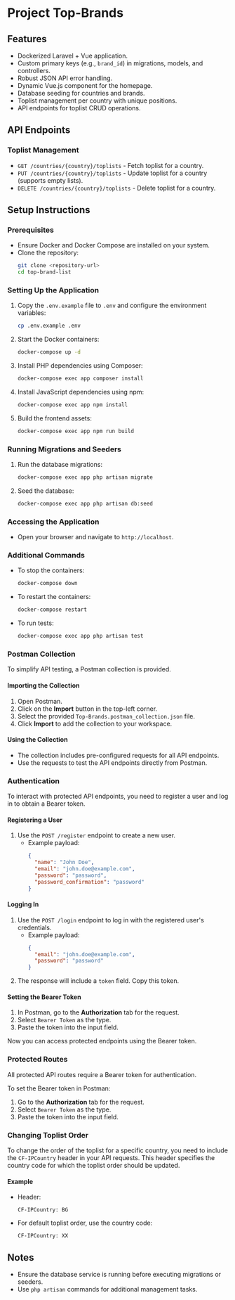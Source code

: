 # Project Top-Brands

## Features
- Dockerized Laravel + Vue application.
- Custom primary keys (e.g., `brand_id`) in migrations, models, and controllers.
- Robust JSON API error handling.
- Dynamic Vue.js component for the homepage.
- Database seeding for countries and brands.
- Toplist management per country with unique positions.
- API endpoints for toplist CRUD operations.

## API Endpoints
### Toplist Management
- `GET /countries/{country}/toplists` - Fetch toplist for a country.
- `PUT /countries/{country}/toplists` - Update toplist for a country (supports empty lists).
- `DELETE /countries/{country}/toplists` - Delete toplist for a country.

## Setup Instructions
### Prerequisites
- Ensure Docker and Docker Compose are installed on your system.
- Clone the repository:
  ```bash
  git clone <repository-url>
  cd top-brand-list
  ```

### Setting Up the Application
1. Copy the `.env.example` file to `.env` and configure the environment variables:
   ```bash
   cp .env.example .env
   ```
2. Start the Docker containers:
   ```bash
   docker-compose up -d
   ```
3. Install PHP dependencies using Composer:
   ```bash
   docker-compose exec app composer install
   ```
4. Install JavaScript dependencies using npm:
   ```bash
   docker-compose exec app npm install
   ```
5. Build the frontend assets:
   ```bash
   docker-compose exec app npm run build
   ```

### Running Migrations and Seeders
1. Run the database migrations:
   ```bash
   docker-compose exec app php artisan migrate
   ```
2. Seed the database:
   ```bash
   docker-compose exec app php artisan db:seed
   ```

### Accessing the Application
- Open your browser and navigate to `http://localhost`.

### Additional Commands
- To stop the containers:
  ```bash
  docker-compose down
  ```
- To restart the containers:
  ```bash
  docker-compose restart
  ```
- To run tests:
  ```bash
  docker-compose exec app php artisan test
  ```

### Postman Collection

To simplify API testing, a Postman collection is provided.

#### Importing the Collection
1. Open Postman.
2. Click on the **Import** button in the top-left corner.
3. Select the provided `Top-Brands.postman_collection.json` file.
4. Click **Import** to add the collection to your workspace.

#### Using the Collection
- The collection includes pre-configured requests for all API endpoints.
- Use the requests to test the API endpoints directly from Postman.

### Authentication

To interact with protected API endpoints, you need to register a user and log in to obtain a Bearer token.

#### Registering a User
1. Use the `POST /register` endpoint to create a new user.
   - Example payload:
     ```json
     {
       "name": "John Doe",
       "email": "john.doe@example.com",
       "password": "password",
       "password_confirmation": "password"
     }
     ```

#### Logging In
1. Use the `POST /login` endpoint to log in with the registered user's credentials.
   - Example payload:
     ```json
     {
       "email": "john.doe@example.com",
       "password": "password"
     }
     ```
2. The response will include a `token` field. Copy this token.

#### Setting the Bearer Token
1. In Postman, go to the **Authorization** tab for the request.
2. Select `Bearer Token` as the type.
3. Paste the token into the input field.

Now you can access protected endpoints using the Bearer token.

### Protected Routes

All protected API routes require a Bearer token for authentication. 

To set the Bearer token in Postman:
1. Go to the **Authorization** tab for the request.
2. Select `Bearer Token` as the type.
3. Paste the token into the input field.

### Changing Toplist Order

To change the order of the toplist for a specific country, you need to include the `CF-IPCountry` header in your API requests. This header specifies the country code for which the toplist order should be updated.

#### Example
- Header:
  ```
  CF-IPCountry: BG
  ```

- For default toplist order, use the country code:

    ```    
    CF-IPCountry: XX
    ```

## Notes
- Ensure the database service is running before executing migrations or seeders.
- Use `php artisan` commands for additional management tasks.

